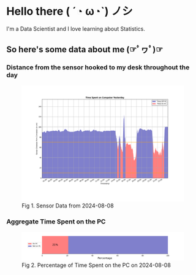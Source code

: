 
# Hello there ( ´◔ ω◔`) ノシ

I'm a Data Scientist and I love learning about Statistics.

## So here's some data about me (☞ﾟヮﾟ)☞


### Distance from the sensor hooked to my desk throughout the day
<figure>
  <picture>
    <source media="(prefers-color-scheme: dark)" srcset="Pi/readme/graphs/lineplot/dark-plot-2024-08-08.png">
    <source media="(prefers-color-scheme: light)" srcset="Pi/readme/graphs/lineplot/light-plot-2024-08-08.png">
    <img alt="Shows a black logo in light color mode and a white one in dark color mode." src="Pi/readme/graphs/lineplot/light-plot-2024-08-08.png">
  </picture>
  <figcaption>Fig 1. Sensor Data from 2024-08-08</figcaption>
</figure>



### Aggregate Time Spent on the PC
<figure>
  <picture>
    <source media="(prefers-color-scheme: dark)" srcset="Pi/readme/graphs/barplot/dark-plot-2024-08-08.png">
    <source media="(prefers-color-scheme: light)" srcset="Pi/readme/graphs/barplot/light-plot-2024-08-08.png">
    <img alt="Shows a black logo in light color mode and a white one in dark color mode." src="Pi/readme/graphs/barplot/light-plot-2024-08-08.png">
  </picture>
  <figcaption>Fig 2. Percentage of Time Spent on the PC on 2024-08-08</figcaption>
</figure>
